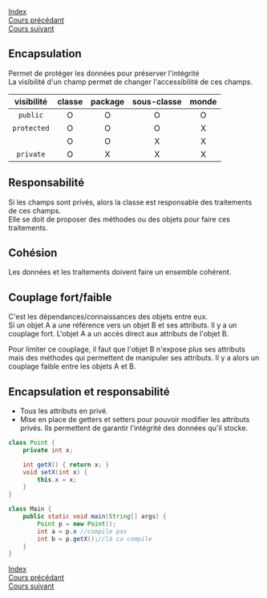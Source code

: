 [Index](./index.md)  
[Cours précédant](./cours_2.md)  
[Cours suivant](./cours_4.md)

## Encapsulation

Permet de protéger les données pour préserver l'intégrité  
La visibilité d'un champ permet de changer l'accessibilité de ces champs.  

|visibilité|classe|package|sous-classe|monde|
|:--------:|:----:|:-----:|:---------:|:---:|
|`public`  |O|O|O|O|
|`protected`|O|O|O|X|
|`  `      |O|O|X|X|
|`private` |O|X|X|X|


## Responsabilité

Si les champs sont privés, alors la classe est responsable des traitements de ces champs.  
Elle se doit de proposer des méthodes ou des objets pour faire ces traitements.

## Cohésion

Les données et les traitements doivent faire un ensemble cohérent.

## Couplage fort/faible

C'est les dépendances/connaissances des objets entre eux.  
Si un objet A a une référence vers un objet B et ses attributs. Il y a un couplage fort. L'objet A a un accès direct aux attributs de l'objet B.

Pour limiter ce couplage, il faut que l'objet B n'expose plus ses attributs mais des méthodes qui permettent de manipuler ses attributs. Il y a alors un couplage faible entre les objets A et B.

## Encapsulation et responsabilité
+ Tous les attributs en privé.
+ Mise en place de getters et setters pour pouvoir modifier les attributs privés. Ils permettent de garantir l'intégrité des données qu'il stocke.

```java
class Point {
	private int x;

	int getX() { return x; }
	void setX(int x) {
		this.x = x;
	}
}

class Main {
	public static void main(String[] args) {
		Point p = new Point();
		int a = p.x //compile pas
		int b = p.getX();//là ca compile
	}
}
```




[Index](./index.md)  
[Cours précédant](./cours_2.md)  
[Cours suivant](./cours_4.md)
